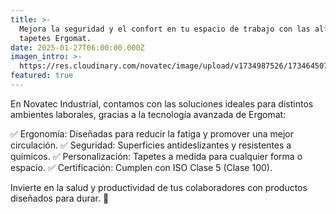 ```yaml
---
title: >-
  Mejora la seguridad y el confort en tu espacio de trabajo con las alfombras y
  tapetes Ergomat.
date: 2025-01-27T06:00:00.000Z
imagen_intro: >-
  https://res.cloudinary.com/novatec/image/upload/v1734987526/1734645072226_zmiizf.jpg
featured: true
---
```


En Novatec Industrial, contamos con las soluciones ideales para distintos ambientes laborales, gracias a la tecnología avanzada de Ergomat:

✅ Ergonomía: Diseñadas para reducir la fatiga y promover una mejor circulación.
✅ Seguridad: Superficies antideslizantes y resistentes a químicos.
✅ Personalización: Tapetes a medida para cualquier forma o espacio.
✅ Certificación: Cumplen con ISO Clase 5 (Clase 100).

Invierte en la salud y productividad de tus colaboradores con productos diseñados para durar. 💪

